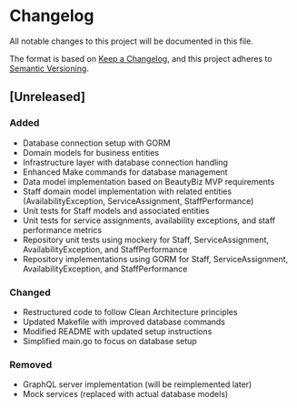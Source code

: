 # Changelog

All notable changes to this project will be documented in this file.

The format is based on [Keep a Changelog](https://keepachangelog.com/en/1.1.0/),
and this project adheres to [Semantic Versioning](https://semver.org/spec/v2.0.0.html).

## [Unreleased]

### Added
- Database connection setup with GORM
- Domain models for business entities
- Infrastructure layer with database connection handling
- Enhanced Make commands for database management
- Data model implementation based on BeautyBiz MVP requirements
- Staff domain model implementation with related entities (AvailabilityException, ServiceAssignment, StaffPerformance)
- Unit tests for Staff models and associated entities
- Unit tests for service assignments, availability exceptions, and staff performance metrics
- Repository unit tests using mockery for Staff, ServiceAssignment, AvailabilityException, and StaffPerformance
- Repository implementations using GORM for Staff, ServiceAssignment, AvailabilityException, and StaffPerformance

### Changed
- Restructured code to follow Clean Architecture principles
- Updated Makefile with improved database commands
- Modified README with updated setup instructions
- Simplified main.go to focus on database setup

### Removed
- GraphQL server implementation (will be reimplemented later)
- Mock services (replaced with actual database models)